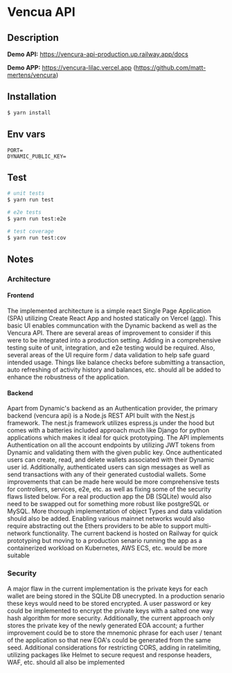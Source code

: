 # Vencua API

## Description

**Demo API:** https://vencura-api-production.up.railway.app/docs

**Demo APP:** https://vencura-lilac.vercel.app (https://github.com/matt-mertens/vencura)

## Installation

```bash
$ yarn install
```

## Env vars
```
PORT=
DYNAMIC_PUBLIC_KEY=
```

## Test

```bash
# unit tests
$ yarn run test

# e2e tests
$ yarn run test:e2e

# test coverage
$ yarn run test:cov
```

## Notes

### Architecture

#### Frontend
The implemented architecture is a simple react Single Page Application (SPA) utilizing Create React App and hosted statically on Vercel ([app](https://vencura-lilac.vercel.app)). This basic UI enables communcation with the Dynamic backend as well as the Vencura API. There are several areas of improvement to consider if this were to be integrated into a production setting. Adding in a comprehensive testing suite of unit, integration, and e2e testing would be required. Also, several areas of the UI require form / data validation to help safe guard intended usage. Things like balance checks before submitting a transaction, auto refreshing of activity history and balances, etc. should all be added to enhance the robustness of the application.

#### Backend
Apart from Dynamic's backend as an Authentication provider, the primary backend (vencura api) is a Node.js REST API built with the Nest.js framework. The nest.js framework utilizes espress.js under the hood but comes with a batteries included approach much like Django for python applications which makes it ideal for quick prototyping. The API implements Authentication on all the account endpoints by utilizing JWT tokens from Dynamic and validating them with the given public key. Once authenticated users can create, read, and delete wallets associated with their Dynamic user id. Additionally, authenticated users can sign messages as well as send transactions with any of their generated custodial wallets. Some improvements that can be made here would be more comprehensive tests for controllers, services, e2e, etc. as well as fixing some of the security flaws listed below. For a real production app the DB (SQLite) would also need to be swapped out for something more robust like postgreSQL or MySQL. More thorough implementation of object Types and data validation should also be added. Enabling various mainnet networks would also require abstracting out the Ethers providers to be able to support multi-network functionality. The current backend is hosted on Railway for quick prototyping but moving to a production senario running the app as a containerized workload on Kubernetes, AWS ECS, etc. would be more suitable

### Security
A major flaw in the current implementation is the private keys for each wallet are being stored in the SQLite DB unecrypted. In a production senario these keys would need to be stored encrypted. A user password or key could be implemented to encrypt the private keys with a salted one way hash algorithm for more security. Additionally, the current approach only stores the private key of the newly generated EOA account; a further improvement could be to store the mnemonic phrase for each user / tenant of the application so that new EOA's could be generated from the same seed. Additional considerations for restricting CORS, adding in ratelimiting, utilizing packages like Helmet to secure request and response headers, WAF, etc. should all also be implemented